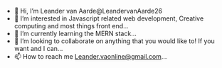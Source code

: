 - 👋 Hi, I’m Leander van Aarde@LeandervanAarde26
- 👀 I’m interested in Javascript related web development, Creative computing and most things front end...
- 🌱 I’m currently learning the MERN stack...
- 💞️ I’m looking to collaborate on anything that you would like to! If you want and I can...
- 📫 How to reach me Leander.vaonline@gmail.com...

<!---
LeandervanAarde26/LeandervanAarde26 is a ✨ special ✨ repository because its `README.md` (this file) appears on your GitHub profile.
You can click the Preview link to take a look at your changes.
--->
